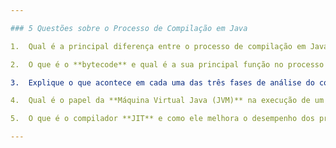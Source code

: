 ```yaml
---

### 5 Questões sobre o Processo de Compilação em Java

1.  Qual é a principal diferença entre o processo de compilação em Java e o de linguagens como C++?

2.  O que é o **bytecode** e qual é a sua principal função no processo de compilação do Java?

3.  Explique o que acontece em cada uma das três fases de análise do compilador **`javac`**: Análise Léxica, Análise Sintática e Análise Semântica.

4.  Qual é o papel da **Máquina Virtual Java (JVM)** na execução de um programa Java, e por que o arquivo `.class` não é executado diretamente pelo sistema operacional?

5.  O que é o compilador **JIT** e como ele melhora o desempenho dos programas em Java?

---
```

